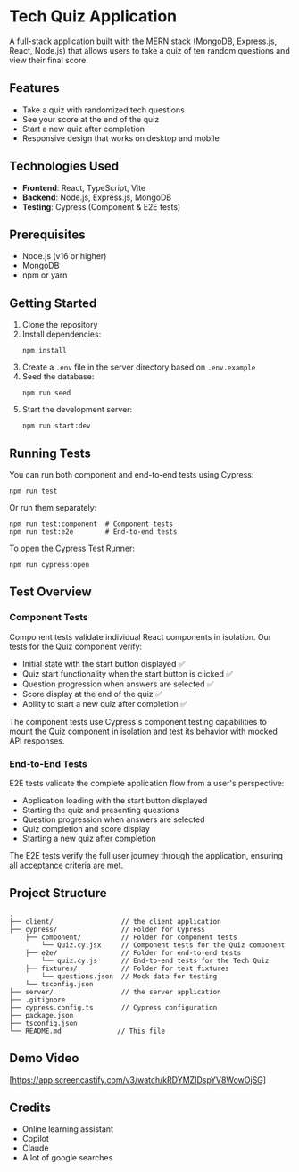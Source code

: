 # Tech Quiz Application

A full-stack application built with the MERN stack (MongoDB, Express.js, React, Node.js) that allows users to take a quiz of ten random questions and view their final score.

## Features

- Take a quiz with randomized tech questions
- See your score at the end of the quiz
- Start a new quiz after completion
- Responsive design that works on desktop and mobile

## Technologies Used

- **Frontend**: React, TypeScript, Vite
- **Backend**: Node.js, Express.js, MongoDB
- **Testing**: Cypress (Component & E2E tests)

## Prerequisites

- Node.js (v16 or higher)
- MongoDB
- npm or yarn

## Getting Started

1. Clone the repository
2. Install dependencies:
   ```
   npm install
   ```
3. Create a `.env` file in the server directory based on `.env.example`
4. Seed the database:
   ```
   npm run seed
   ```
5. Start the development server:
   ```
   npm run start:dev
   ```

## Running Tests

You can run both component and end-to-end tests using Cypress:

```
npm run test
```

Or run them separately:

```
npm run test:component  # Component tests
npm run test:e2e        # End-to-end tests
```

To open the Cypress Test Runner:

```
npm run cypress:open
```

## Test Overview

### Component Tests

Component tests validate individual React components in isolation. Our tests for the Quiz component verify:

- Initial state with the start button displayed ✅
- Quiz start functionality when the start button is clicked ✅
- Question progression when answers are selected ✅
- Score display at the end of the quiz ✅
- Ability to start a new quiz after completion ✅

The component tests use Cypress's component testing capabilities to mount the Quiz component in isolation and test its behavior with mocked API responses.

### End-to-End Tests

E2E tests validate the complete application flow from a user's perspective:

- Application loading with the start button displayed
- Starting the quiz and presenting questions
- Question progression when answers are selected
- Quiz completion and score display
- Starting a new quiz after completion

The E2E tests verify the full user journey through the application, ensuring all acceptance criteria are met.

## Project Structure

```
.
├── client/                 // the client application
├── cypress/                // Folder for Cypress
    ├── component/          // Folder for component tests
        └── Quiz.cy.jsx     // Component tests for the Quiz component
    ├── e2e/                // Folder for end-to-end tests
        └── quiz.cy.js      // End-to-end tests for the Tech Quiz
    ├── fixtures/           // Folder for test fixtures
        └── questions.json  // Mock data for testing
    └── tsconfig.json
├── server/                 // the server application
├── .gitignore
├── cypress.config.ts       // Cypress configuration
├── package.json
├── tsconfig.json
└── README.md              // This file
```

## Demo Video

[https://app.screencastify.com/v3/watch/kRDYMZIDspYV8WowOjSG]

## Credits
- Online learning assistant
- Copilot
- Claude
- A lot of google searches
